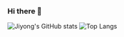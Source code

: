 ### Hi there 👋

![Jiyong's GitHub stats](https://github-readme-stats.vercel.app/api?username=깃허브이름&show_icons=true&theme=dracula)
![Top Langs](https://github-readme-stats.vercel.app/api/top-langs/?username=깃허브이름&layout=compact&theme=dracula)

<!--
**camp5803/camp5803** is a ✨ _special_ ✨ repository because its `README.md` (this file) appears on your GitHub profile.

Here are some ideas to get you started:

- 🔭 I’m currently working on ...
- 🌱 I’m currently learning ...
- 👯 I’m looking to collaborate on ...
- 🤔 I’m looking for help with ...
- 💬 Ask me about ...
- 📫 How to reach me: ...
- 😄 Pronouns: ...
- ⚡ Fun fact: ...
-->
